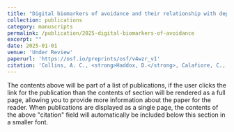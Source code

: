```yaml
---
title: "Digital biomarkers of avoidance and their relationship with depression and anxiety symptoms"
collection: publications
category: manuscripts
permalink: /publication/2025-digital-biomarkers-of-avoidance
excerpt: ""
date: 2025-01-01
venue: 'Under Review'
paperurl: 'https://osf.io/preprints/osf/v4wzr_v1'
citation: 'Collins, A. C., <strong>Haddox, D.</strong>, Calafiore, C., Gallagher, M. R., Heinz, M. V., Lekkas, D., Griffin, T. Z., Nemesure, M. D., Price, G. D., Nepal, S., Pillai, A., Mackin, D. M., Campbell, A. T., Winer, E. S., & Jacobson, N. C. (2025). <em>Digital biomarkers of avoidance and their relationship with depression and anxiety symptoms</em>. OSF Preprints. https://doi.org/10.31219/osf.io/v4wzr_v1'
---
```


The contents above will be part of a list of publications, if the user clicks the link for the publication than the contents of section will be rendered as a full page, allowing you to provide more information about the paper for the reader. When publications are displayed as a single page, the contents of the above "citation" field will automatically be included below this section in a smaller font.